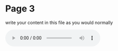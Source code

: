 <h1>Page 3</h1>
<p>write your content in this file as you would normally</p>

<audio controls>
  <source src="https://ollyfafu.github.io/SML5202-2021-Final/audio/hellotest.mp3" type="audio/mpeg">
  Your browser does not support the audio element.
</audio>


